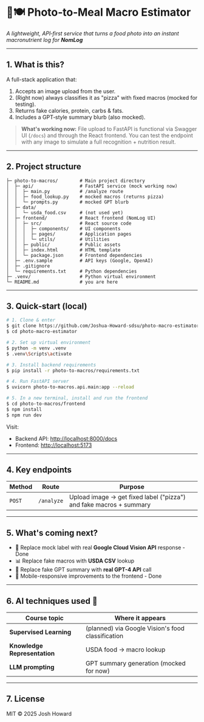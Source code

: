 # 📸🍽️ Photo‑to‑Meal Macro Estimator

*A lightweight, API‑first service that turns a food photo into an instant macronutrient log for **NomLog***

---

## 1. What is this?

A full-stack application that:

1. Accepts an image upload from the user.
2. (Right now) always classifies it as "pizza" with fixed macros (mocked for testing).
3. Returns fake calories, protein, carbs & fats.
4. Includes a GPT‑style summary blurb (also mocked).

> **What's working now:** File upload to FastAPI is functional via Swagger UI (`/docs`) and through the React frontend.
> You can test the endpoint with any image to simulate a full recognition + nutrition result.

---

## 2. Project structure

```text
├─ photo-to-macros/        # Main project directory
│  ├─ api/                 # FastAPI service (mock working now)
│  │  ├─ main.py           # /analyze route
│  │  ├─ food_lookup.py    # mocked macros (returns pizza)
│  │  └─ prompts.py        # mocked GPT blurb
│  ├─ data/
│  │  └─ usda_food.csv     # (not used yet)
│  ├─ frontend/            # React frontend (NomLog UI)
│  │  ├─ src/              # React source code
│  │  │  ├─ components/    # UI components
│  │  │  ├─ pages/         # Application pages
│  │  │  └─ utils/         # Utilities
│  │  ├─ public/           # Public assets
│  │  ├─ index.html        # HTML template
│  │  └─ package.json      # Frontend dependencies
│  ├─ .env.sample          # API keys (Google, OpenAI)
│  ├─ .gitignore
│  └─ requirements.txt     # Python dependencies
├─ .venv/                  # Python virtual environment
└─ README.md               # you are here
```

---

## 3. Quick‑start (local)

```bash
# 1. Clone & enter
$ git clone https://github.com/Joshua-Howard-sdsu/photo-macro-estimator.git
$ cd photo-macro-estimator

# 2. Set up virtual environment
$ python -m venv .venv
$ .venv\Scripts\activate

# 3. Install backend requirements
$ pip install -r photo-to-macros/requirements.txt

# 4. Run FastAPI server
$ uvicorn photo-to-macros.api.main:app --reload

# 5. In a new terminal, install and run the frontend
$ cd photo-to-macros/frontend
$ npm install
$ npm run dev
```

Visit:
- Backend API: [http://localhost:8000/docs](http://localhost:8000/docs)
- Frontend: [http://localhost:5173](http://localhost:5173)

---

## 4. Key endpoints

| Method | Route                | Purpose                                                                 |
| ------ | -------------------- | ----------------------------------------------------------------------- |
| `POST` | `/analyze`           | Upload image → get fixed label ("pizza") and fake macros + summary     |

---

## 5. What's coming next?

- 🔄 Replace mock label with real **Google Cloud Vision API** response - Done
- 📊 Replace fake macros with **USDA CSV** lookup
- 🤖 Replace fake GPT summary with **real GPT-4 API** call
- 📱 Mobile-responsive improvements to the frontend - Done

---

## 6. AI techniques used 🚀

| Course topic                 | Where it appears                                     |
| ---------------------------- | ---------------------------------------------------- |
| **Supervised Learning**      | (planned) via Google Vision's food classification     |
| **Knowledge Representation** | USDA food → macro lookup                             |
| **LLM prompting**            | GPT summary generation (mocked for now)              |

---

## 7. License

MIT © 2025 Josh Howard

